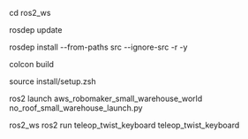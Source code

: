cd ros2_ws

rosdep update

rosdep install --from-paths src --ignore-src -r -y

colcon build

source install/setup.zsh

ros2 launch aws_robomaker_small_warehouse_world no_roof_small_warehouse_launch.py

ros2_ws ros2 run teleop_twist_keyboard teleop_twist_keyboard  
